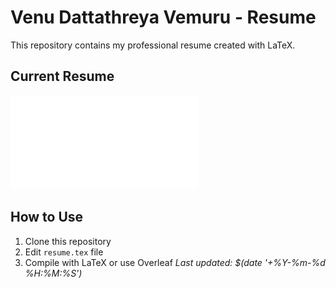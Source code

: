 # Venu Dattathreya Vemuru - Resume
This repository contains my professional resume created with LaTeX.
## Current Resume
![Resume](resume.pdf)
## How to Use
1. Clone this repository
2. Edit `resume.tex` file
3. Compile with LaTeX or use Overleaf
*Last updated: $(date '+%Y-%m-%d %H:%M:%S')*
